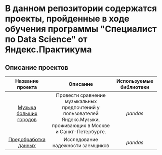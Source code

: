 # В данном репозитории содержатся проекты, пройденные в ходе обучения программы "Специалист по Data Science" от Яндекс.Практикума
## Описание проектов
| Название проекта                                                  | Описание                                              | Используемые библиотеки                  |
| :--------------------:                                            | :---------------------:                               |:---------------------------:             |
| [Музыка больших городов](https://tinyurl.com/3hs65fh9)            | Провести сравнение музыкальных предпочтений у пользователей Яндекс.Музыки, проживающих в Москве и Санкт-Петербурге.                                                                                                                 | *pandas*            |
| [Предобработка данных](https://tinyurl.com/mrxujmhx)              | Исследование надежности заемщиков                     | *pandas*            |
